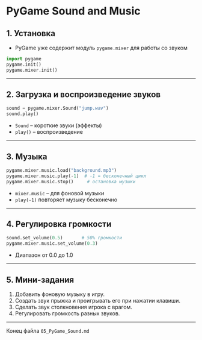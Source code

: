 # PyGame Sound and Music

## 1. Установка

* PyGame уже содержит модуль `pygame.mixer` для работы со звуком

```python
import pygame
pygame.init()
pygame.mixer.init()
```

---

## 2. Загрузка и воспроизведение звуков

```python
sound = pygame.mixer.Sound("jump.wav")
sound.play()
```

* `Sound` – короткие звуки (эффекты)
* `play()` – воспроизведение

---

## 3. Музыка

```python
pygame.mixer.music.load("background.mp3")
pygame.mixer.music.play(-1)  # -1 = бесконечный цикл
pygame.mixer.music.stop()     # остановка музыки
```

* `mixer.music` – для фоновой музыки
* `play(-1)` повторяет музыку бесконечно

---

## 4. Регулировка громкости

```python
sound.set_volume(0.5)       # 50% громкости
pygame.mixer.music.set_volume(0.3)
```

* Диапазон от 0.0 до 1.0

---

## 5. Мини-задания

1. Добавить фоновую музыку в игру.
2. Создать звук прыжка и проигрывать его при нажатии клавиши.
3. Сделать звук столкновения игрока с врагом.
4. Регулировать громкость разных звуков.

---

Конец файла `05_PyGame_Sound.md`
